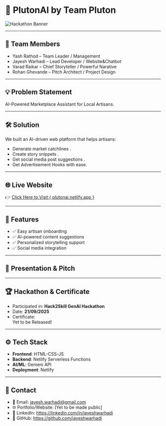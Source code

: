 # 🚀 PlutonAI by Team Pluton

![Hackathon Banner](https://raw.githubusercontent.com/jayeshwarhadi/jayeshwarhadi/ad069ca8f2da410ae05dfb0e8980db715617c41c/assets/PlutonAI/banner.png)

---

## 👥 Team Members
- Yash Rathod – Team Leader / Management  
- Jayesh Warhadi – Lead Developer / Website&Chatbot  
- Varad Raikar – Chief Storyteller / Powerful Narative  
- Rohan Ghevande – Pitch Architect / Project Design  

---

## 💡 Problem Statement
AI-Powered Marketplace Assistant for Local Artisans.

---

## 🛠️ Solution
We built an AI-driven web platform that helps artisans:
- Generate market catchlines  .
- Create story snippets  .
- Get social media post suggestions . 
- Get Advertisement Hooks with ease. 

---

## 🌐 Live Website
👉 [Click Here to Visit { plutonai.netlify.app }](https://plutonai.netlify.app/)

---

## 📂 Features
- ✅ Easy artisan onboarding  
- ✅ AI-powered content suggestions  
- ✅ Personalized storytelling support  
- ✅ Social media integration  

---

## 📸 Presentation & Pitch
  

---

## 🏆 Hackathon & Certificate
- Participated in: **Hack2Skill GenAI Hackathon**  
- Date: **21/09/2025**  
- Certificate:  
  Yet to be Released!
  <!-- ![Certificate](./assets/certificate.png)   -->

---

## ⚙️ Tech Stack
- **Frontend**: HTML-CSS-JS  
- **Backend**: Netlify Serverless Functions  
- **AI/ML**: Gemeni API 
- **Deployment**: Netlify  

---

## 📧 Contact
- 📩 Email: jayesh.warhadi@gmail.com
- 🌐 Portfolio/Website: [Yet to be made public]
- 💼 LinkedIn: https://linkedin.com/in/jayeshwarhadi 
- 🐙 GitHub: https://github.com/jayeshwarhadi  
